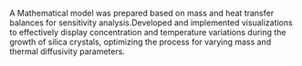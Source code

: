 A Mathematical model was prepared based on mass and heat transfer balances for sensitivity analysis.Developed and implemented visualizations to effectively display concentration and temperature variations during the growth of silica crystals, optimizing the process for varying mass and thermal diffusivity parameters.
